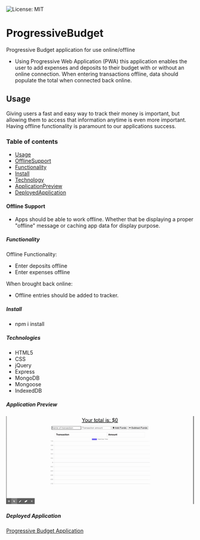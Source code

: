 ![License: MIT](https://img.shields.io/badge/License-MIT-blue.svg)
# ProgressiveBudget
Progressive Budget application for use online/offline
- Using Progressive Web Application (PWA) this application enables the user to add expenses and deposits to their budget with or without an online connection. When entering transactions offline, data should populate the total when connected back online.

## Usage
Giving users a fast and easy way to track their money is important, but allowing them to access that information anytime is even more important. Having offline functionality is paramount to our applications success.

### Table of contents
- [Usage](#Usage)
- [OfflineSupport](#OfflineSupport)
- [Functionality](#Functionality)
- [Install](#Install)
- [Technology](#Technology)
- [ApplicationPreview](#ApplicationPreview)
- [DeployedApplication](#DeployedApplication)

#### Offline Support
- Apps should be able to work offline. Whether that be displaying a proper "offline" message or caching app data for display purpose.

##### Functionality 

Offline Functionality:
- Enter deposits offline
- Enter expenses offline

When brought back online:
- Offline entries should be added to tracker.

##### Install
- npm i install

##### Technologies
- HTML5
- CSS
- jQuery
- Express
- MongoDB
- Mongoose
- IndexedDB

##### Application Preview
![App Demo](https://github.com/clf9008/ProgressiveBudget/blob/main/public/icons/BudgetTracker.gif.gif)

##### Deployed Application

[Progressive Budget Application](https://clf9008progressivebudget.herokuapp.com/?)
